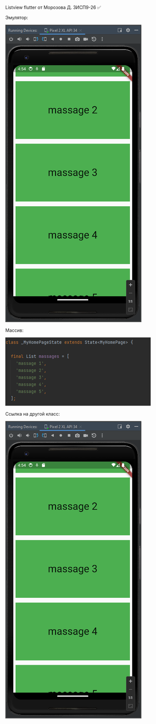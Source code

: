 Listview flutter от Морозова Д. 3ИСП9-26 :white_check_mark:

Эмулятор:

![Image](https://github.com/Y3Cv/ScrollFlutter/raw/main/images/image1.png)

Массив:

![Image](https://github.com/Y3Cv/ScrollFlutter/raw/main/images/image2.png)

Ссылка на другой класс:

![Image](https://github.com/Y3Cv/ScrollFlutter/raw/main/images/image1.png)
